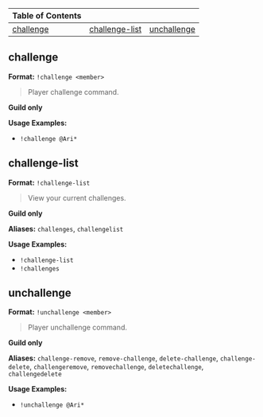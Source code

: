 
|Table of Contents| | |
|--|--|--|
|[challenge](#challenge)|[challenge-list](#challenge-list)|[unchallenge](#unchallenge)|



## challenge

**Format:** `!challenge <member>`

> Player challenge command.

**Guild only**



**Usage Examples:**
* `!challenge @Ari*`
 
 
## challenge-list

**Format:** `!challenge-list`

> View your current challenges.

**Guild only**

**Aliases:** `challenges`, `challengelist`

**Usage Examples:**
* `!challenge-list`
* `!challenges`
 
 
## unchallenge

**Format:** `!unchallenge <member>`

> Player unchallenge command.

**Guild only**

**Aliases:** `challenge-remove`, `remove-challenge`, `delete-challenge`, `challenge-delete`, `challengeremove`, `removechallenge`, `deletechallenge`, `challengedelete`

**Usage Examples:**
* `!unchallenge @Ari*`
 
 